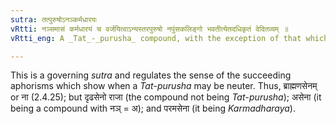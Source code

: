 ```yaml
---
sutra: तत्पुरुषोऽनञ्कर्मधारयः
vRtti: नञ्समासं कर्मधारयं च वर्जयित्वाऽन्यस्तरपुरुषो नपुंसकलिङ्गो भवतीत्येतदधिकृतं वेदितव्यम् ॥
vRtti_eng: A _Tat_-_purusha_ compound, with the exception of that which is formed by the particle _nan_, and of the _Karmadharaya_ compound, becomes neuter gender, in the cases explained in the following _sutras_.

---
```

This is a governing _sutra_ and regulates the sense of the succeeding aphorisms which show when a _Tat_-_purusha_ may be neuter. Thus, ब्राह्मणसेनम् or ना (2.4.25); but दृढसेनो राजा (the compound not being _Tat_-_purusha_); असेना (it being a compound with नञ् = अ); and परमसेना (it being _Karmadharaya_).